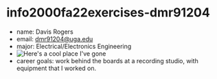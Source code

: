 # info2000fa22exercises-dmr91204
- name: Davis Rogers
- email: dmr91204@uga.edu
- major: Electrical/Electronics Engineering
- ![Here's a cool place I've gone](https://mlwd5nbv8uri.i.optimole.com/M6hy5ug-vqSyDSmK/w:451/h:253/q:mauto/https://www.pikes-peak.com/wp-content/uploads/Pikes-Peak-roads-on-curve.jpg)
- career goals: work behind the boards at a recording studio, with equipment that I worked on.

